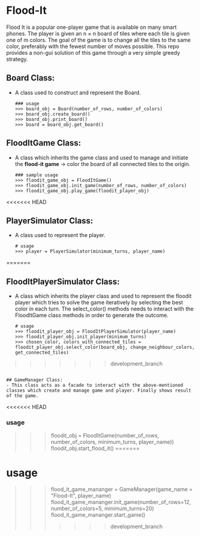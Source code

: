 # Flood-It
Flood It is a popular one-player game that is available on many smart phones. The player is given an n × n board of tiles where each tile is given one of m colors. 
The goal of the game is to change all the tiles to the same color, preferably with the fewest number of moves possible. This repo provides a non-gui solution of 
this game through a very simple greedy strategy.
## Board Class: 
- A class used to construct and represent the Board.
  ```
  ### usage
  >>> board_obj = Board(number_of_rows, number_of_colors)
  >>> board_obj.create_board()
  >>> board_obj.print_board()
  >>> board = board_obj.get_board()
  ```
## FloodItGame Class: 
-  A class which inherits the game class and used to manage and initiate the **flood-it game** -> color the board of all
   connected tiles to the origin.
   ```
   ### sample usage
   >>> floodit_game_obj = FloodItGame()
   >>> floodit_game_obj.init_game(number_of_rows, number_of_colors)
   >>> floodit_game_obj.play_game(floodit_player_obj)
   ```

<<<<<<< HEAD
## PlayerSimulator Class: 
- A class used to represent the player.
  ```
  # usage
  >>> player = PlayerSimulator(minimum_turns, player_name)
=======
## FloodItPlayerSimulator Class: 
- A class which inherits the player class and used to represent the floodit player which tries to solve the game iteratively by selecting the best color in each turn.
  The select_color() methods needs to interact with the FloodItGame class methods in order to generate the outcome.
  ```
  # usage
  >>> floodit_player_obj = FloodItPlayerSimulator(player_name)
  >>> floodit_player_obj.init_player(minimum_turns)
  >>> chosen_color, colors_with_connected_tiles = floodit_player_obj.select_color(board_obj, change_neighbour_colors, get_connected_tiles)
>>>>>>> development_branch
  ```

## GameManager Class: 
- This class acts as a facade to interact with the above-mentioned classes which create and manage game and player. Finally shows result of the game.
  ```
<<<<<<< HEAD
  ### usage
  >>> floodit_obj = FloodItGame(number_of_rows, number_of_colors, minimum_turns, player_name))
  >>> floodit_obj.start_flood_it()
=======
  # usage
  >>> flood_it_game_mananger = GameManager(game_name = "Flood-It", player_name)
  >>> flood_it_game_mananger.init_game(number_of_rows=12, number_of_colors=5, minimum_turns=20)
  >>> flood_it_game_mananger.start_game()
>>>>>>> development_branch
  ```
